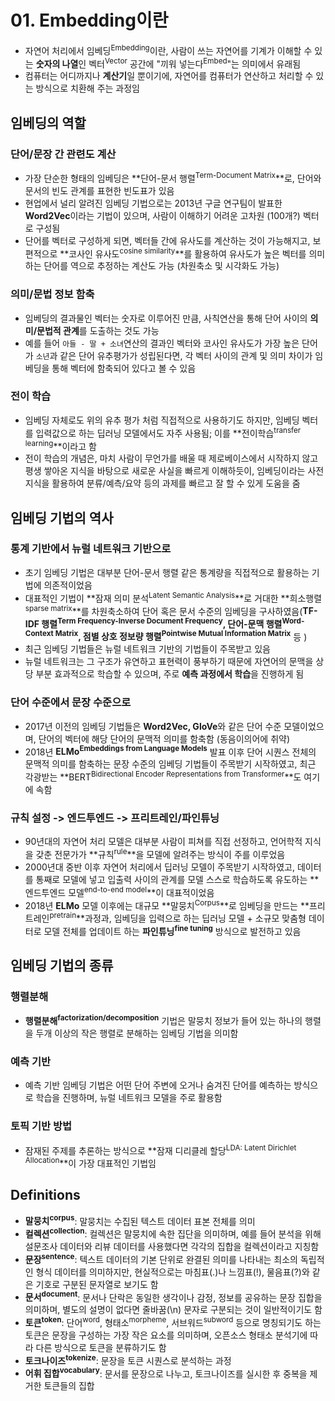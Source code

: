 # 01. Embedding이란

- 자연어 처리에서 임베딩<sup>Embedding</sup>이란, 사람이 쓰는 자연어를 기계가 이해할 수 있는 **숫자의 나열**인 벡터<sup>Vector</sup> 공간에 "끼워 넣는다<sup>Embed</sup>"는 의미에서 유래됨
- 컴퓨터는 어디까지나 **계산기**일 뿐이기에, 자연어를 컴퓨터가 연산하고 처리할 수 있는 방식으로 치환해 주는 과정임

## 임베딩의 역할

### 단어/문장 간 관련도 계산

- 가장 단순한 형태의 임베딩은 **단어-문서 행렬<sup>Term-Document Matrix</sup>**로, 단어와 문서의 빈도 관계를 표현한 빈도표가 있음
- 현업에서 널리 알려진 임베딩 기법으로는 2013년 구글 연구팀이 발표한 **Word2Vec**이라는 기법이 있으며, 사람이 이해하기 어려운 고차원 (100개?) 벡터로 구성됨
- 단어를 벡터로 구성하게 되면, 벡터들 간에 유사도를 계산하는 것이 가능해지고, 보편적으로 **코사인 유사도<sup>cosine similarity</sup>**를 활용하여 유사도가 높은 벡터를 의미하는 단어를 역으로 추정하는 계산도 가능 (차원축소 및 시각화도 가능)

### 의미/문법 정보 함축

- 임베딩의 결과물인 벡터는 숫자로 이루어진 만큼, 사칙연산을 통해 단어 사이의 **의미/문법적 관계**를 도출하는 것도 가능
- 예를 들어 `아들 - 딸 + 소녀`연산의 결과인 벡터와 코사인 유사도가 가장 높은 단어가 `소년`과 같은 단어 유추평가가 성립된다면, 각 벡터 사이의 관계 및 의미 차이가 임베딩을 통해 벡터에 함축되어 있다고 볼 수 있음

### 전이 학습

- 임베딩 자체로도 위의 유추 평가 처럼 직접적으로 사용하기도 하지만, 임베딩 벡터를 입력값으로 하는 딥러닝 모델에서도 자주 사용됨; 이를 **전이학습<sup>transfer learning</sup>**이라고 함
- 전이 학습의 개념은, 마치 사람이 무언가를 배울 때 제로베이스에서 시작하지 않고 평생 쌓아온 지식을 바탕으로 새로운 사실을 빠르게 이해하듯이, 임베딩이라는 사전 지식을 활용하여 분류/예측/요약 등의 과제를 빠르고 잘 할 수 있게 도움을 줌

## 임베딩 기법의 역사

### 통계 기반에서 뉴럴 네트워크 기반으로

- 초기 임베딩 기법은 대부분 단어-문서 행렬 같은 통계량을 직접적으로 활용하는 기법에 의존적이었음
- 대표적인 기법이 **잠재 의미 분석<sup>Latent Semantic Analysis</sup>**로 거대한 **희소행렬<sup>sparse matrix</sup>**를 차원축소하여 단어 혹은 문서 수준의 임베딩을 구사하였음(**TF-IDF 행렬<sup>Term Frequency-Inverse Document Frequency</sup>, 단어-문맥 행렬<sup>Word-Context Matrix</sup>, 점별 상호 정보량 행렬<sup>Pointwise Mutual Information Matrix</sup>** 등 )
- 최근 임베딩 기법들은 뉴럴 네트워크 기반의 기법들이 주목받고 있음
- 뉴럴 네트워크는 그 구조가 유연하고 표현력이 풍부하기 때문에 자연어의 문맥을 상당 부분 효과적으로 학습할 수 있으며, 주로 **예측 과정에서 학습**을 진행하게 됨

### 단어 수준에서 문장 수준으로

- 2017년 이전의 임베딩 기법들은 **Word2Vec, GloVe**와 같은 단어 수준 모델이었으며, 단어의 벡터에 해당 단어의 문맥적 의미를 함축함 (동음이의어에 취약)
- 2018년 **ELMo<sup>Embeddings from Language Models</sup>** 발표 이후 단어 시퀀스 전체의 문맥적 의미를 함축하는 문장 수준의 임베딩 기법들이 주목받기 시작하였고, 최근 각광받는 **BERT<sup>Bidirectional Encoder Representations from Transformer</sup>**도 여기에 속함

### 규칙  설정 -> 엔드투엔드 -> 프리트레인/파인튜닝

- 90년대의 자연어 처리 모델은 대부분 사람이 피쳐를 직접 선정하고, 언어학적 지식을 갖춘 전문가가 **규칙<sup>rule</sup>**을 모델에 알려주는 방식이 주를 이루었음
- 2000년대 중반 이후 자연어 처리에서 딥러닝 모델이 주목받기 시작하였고, 데이터를 통째로 모델에 넣고 입출력 사이의 관계를 모델 스스로 학습하도록 유도하는 **엔드투엔드 모델<sup>end-to-end model</sup>**이 대표적이었음
- 2018년 **ELMo** 모델 이후에는 대규모 **말뭉치<sup>Corpus</sup>**로 임베딩을 만드는 **프리트레인<sup>pretrain</sup>**과정과, 임베딩을 입력으로 하는 딥러닝 모델 + 소규모 맞춤형 데이터로 모델 전체를 업데이트 하는 **파인튜닝<sup>fine tuning</sup>** 방식으로 발전하고 있음

## 임베딩 기법의 종류

### 행렬분해

- **행렬분해<sup>factorization/decomposition</sup>** 기법은 말뭉치 정보가 들어 있는 하나의 행렬을 두개 이상의 작은 행렬로 분해하는 임베딩 기법을 의미함

### 예측 기반

- 예측 기반 임베딩 기법은 어떤 단어 주변에 오거나 숨겨진 단어를 예측하는 방식으로 학습을 진행하며, 뉴럴 네트워크 모델을 주로 활용함

### 토픽 기반 방법

- 잠재된 주제를 추론하는 방식으로 **잠재 디리클레 할당<sup>LDA: Latent Dirichlet Allocation</sup>**이 가장 대표적인 기법임

## Definitions

- **말뭉치<sup>corpus</sup>**: 말뭉치는 수집된 텍스트 데이터 표본 전체를 의미
- **컬렉션<sup>collection</sup>**: 컬렉션은 말뭉치에 속한 집단을 의미하며, 예를 들어 분석을 위해 설문조사 데이터와 리뷰 데이터를 사용했다면 각각의 집합을 컬렉션이라고 지칭함
- **문장<sup>sentence</sup>**: 텍스트 데이터의 기본 단위로 완결된 의미를 나타내는 최소의 독립적인 형식 데이터를 의미하지만, 현실적으로는 마침표(.)나 느낌표(!), 물음표(?)와 같은 기호로 구분된 문자열로 보기도 함
- **문서<sup>document</sup>**: 문서나 단락은 동일한 생각이나 감정, 정보를 공유하는 문장 집합을 의미하며, 별도의 설명이 없다면 줄바꿈(\n) 문자로 구분되는 것이 일반적이기도 함
- **토큰<sup>token</sup>**: 단어<sup>word</sup>, 형태소<sup>morpheme</sup>, 서브워드<sup>subword</sup> 등으로 명칭되기도 하는 토큰은 문장을 구성하는 가장 작은 요소를 의미하며, 오픈소스 형태소 분석기에 따라 다른 방식으로 토큰을 분류하기도 함
- **토크나이즈<sup>tokenize</sup>**: 문장을 토큰 시퀀스로 분석하는 과정
- **어휘 집합<sup>vocabulary</sup>**: 문서를 문장으로 나누고, 토크나이즈를 실시한 후 중복을 제거한 토큰들의 집합